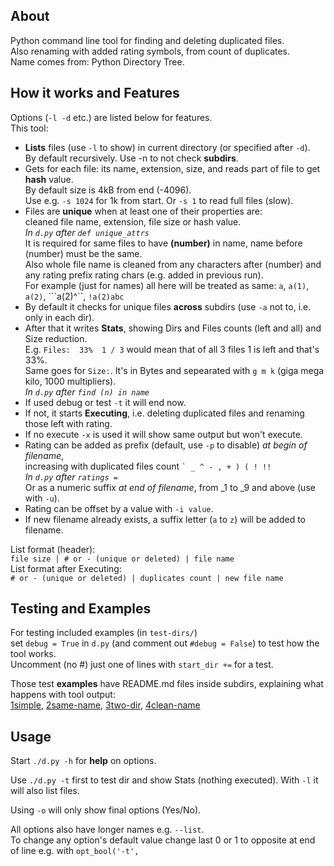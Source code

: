 ## About

Python command line tool for finding and deleting duplicated files.  
Also renaming with added rating symbols, from count of duplicates.  
Name comes from: Python Directory Tree.

## How it works and Features

Options (`-l -d` etc.) are listed below for features.  
This tool:
- **Lists** files (use `-l` to show) in current directory (or specified after `-d`).  
  By default recursively. Use -n to not check **subdirs**.
- Gets for each file: its name, extension, size, and reads part of file to get **hash** value.  
  By default size is 4kB from end (-4096).  
  Use e.g. `-s 1024` for 1k from start. Or `-s 1` to read full files (slow).
- Files are **unique** when at least one of their properties are:  
  cleaned file name, extension, file size or hash value.  
  *In `d.py` after `def unique_attrs`*  
  It is required for same files to have **(number)** in name, name before (number) must be the same.  
  Also whole file name is cleaned from any characters after (number) and any rating prefix rating chars (e.g. added in previous run).  
  For example (just for names) all here will be treated as same: `a`, `a(1)`, `a(2)`, ```a(2)^``, `!a(2)abc`
- By default it checks for unique files **across** subdirs (use `-a` not to, i.e. only in each dir).  
- After that it writes **Stats**, showing Dirs and Files counts (left and all) and Size reduction.  
  E.g. `Files:  33%  1 / 3` would mean that of all 3 files 1 is left and that's 33%.  
  Same goes for `Size:`. It's in Bytes and sepearated with `g m k` (giga mega kilo, 1000 multipliers).  
  *In `d.py` after `find (n) in name`*
- If used debug or test `-t` it will end now.
- If not, it starts **Executing**, i.e. deleting duplicated files and renaming those left with rating.
- If no execute `-x` is used it will show same output but won't execute.
- Rating can be added as prefix (default, use `-p` to disable) *at begin of filename*,  
  increasing with duplicated files count `` ` _ ^ - , + ) ( ! !! ``  
  *In `d.py` after `ratings =`*  
  Or as a numeric suffix *at end of filename*, from _1 to _9 and above (use with `-u`).
- Rating can be offset by a value with `-i value`.
- If new filename already exists, a suffix letter (`a` to `z`) will be added to filename.

List format (header):  
`file size | # or - (unique or deleted) | file name`  
List format after Executing:  
`# or - (unique or deleted) | duplicates count | new file name`

## Testing and Examples

For testing included examples (in `test-dirs/`)  
set `debug = True` in `d.py` (and comment out `#debug = False`) to test how the tool works.  
Uncomment (no #) just one of lines with `start_dir +=` for a test.

Those test **examples** have README.md files inside subdirs, explaining what happens with tool output:  
[1simple](https://github.com/cryham/py-dirt/tree/master/test-dirs/1simple), 
[2same-name](https://github.com/cryham/py-dirt/tree/master/test-dirs/2same-name), 
[3two-dir](https://github.com/cryham/py-dirt/tree/master/test-dirs/3two-dir), 
[4clean-name](https://github.com/cryham/py-dirt/tree/master/test-dirs/4clean-name)

## Usage

Start `./d.py -h` for **help** on options.  

Use `./d.py -t` first to test dir and show Stats (nothing executed). With `-l` it will also list files.  

Using `-o` will only show final options (Yes/No).  

All options also have longer names e.g. `--list`.  
To change any option's default value change last 0 or 1 to opposite at end of line e.g. with `opt_bool('-t',`  

